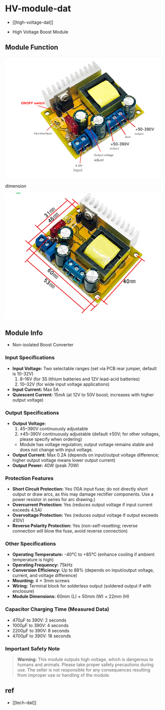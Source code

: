 # HV-module-dat

- [[high-voltage-dat]]

- High Voltage Boost Module


## Module Function 

![](2025-10-08-15-19-42.png)

dimension 

![](2025-10-08-15-20-14.png)

## Module Info 

- Non-isolated Boost Converter

### Input Specifications
- **Input Voltage:** Two selectable ranges (set via PCB rear jumper, default is 10-32V)
  1. 8–16V (for 3S lithium batteries and 12V lead-acid batteries)
  2. 10–32V (for wide input voltage applications)
- **Input Current:** Max 5A
- **Quiescent Current:** 15mA (at 12V to 50V boost; increases with higher output voltage)

### Output Specifications
- **Output Voltage:** 
  1. 45–390V continuously adjustable
  2. ±45–390V continuously adjustable (default ±50V; for other voltages, please specify when ordering)
  - Module has voltage regulation; output voltage remains stable and does not change with input voltage.
- **Output Current:** Max 0.2A (depends on input/output voltage difference; higher output voltage means lower output current)
- **Output Power:** 40W (peak 70W)

### Protection Features
- **Short Circuit Protection:** Yes (10A input fuse; do not directly short output or draw arcs, as this may damage rectifier components. Use a power resistor in series for arc drawing.)
- **Overcurrent Protection:** Yes (reduces output voltage if input current exceeds 4.5A)
- **Overvoltage Protection:** Yes (reduces output voltage if output exceeds 410V)
- **Reverse Polarity Protection:** Yes (non-self-resetting; reverse connection will blow the fuse, avoid reverse connection)

### Other Specifications
- **Operating Temperature:** -40°C to +85°C (enhance cooling if ambient temperature is high)
- **Operating Frequency:** 75kHz
- **Conversion Efficiency:** Up to 88% (depends on input/output voltage, current, and voltage difference)
- **Mounting:** 4 × 3mm screws
- **Wiring:** Terminal block for solderless output (soldered output if with enclosure)
- **Module Dimensions:** 60mm (L) × 50mm (W) × 22mm (H)

### Capacitor Charging Time (Measured Data)
- 470μF to 390V: 2 seconds
- 1000μF to 390V: 4 seconds
- 2200μF to 390V: 8 seconds
- 4700μF to 390V: 18 seconds

### Important Safety Note
> **Warning:** This module outputs high voltage, which is dangerous to humans and animals. Please take proper safety precautions during use. The seller is not responsible for any consequences resulting from improper use or handling of the module.


## ref 

- [[tech-dat]]
